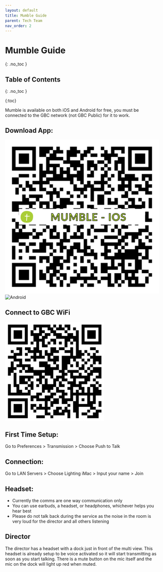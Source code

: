 ```yaml
---
layout: default
title: Mumble Guide
parent: Tech Team
nav_order: 2
---
```


# Mumble Guide
{: .no_toc }

## Table of Contents
{: .no_toc }

{:toc}

Mumble is available on both iOS and Android for free, you must be connected to the GBC network (not GBC Public) for it to work.

## Download App:
![iOS](../assets/images/mumble-ios.png) ![Android](../../assets/images/mumble-android.png)

## Connect to GBC WiFi
![GBC WiFi](/assets/images/gbc-wifi.jpeg)

## First Time Setup:
Go to Preferences > Transmission > Choose Push to Talk

## Connection:
Go to LAN Servers > Choose Lighting iMac > Input your name > Join

## Headset:
- Currently the comms are one way communication only
- You can use earbuds, a headset, or headphones, whichever helps you hear best
- Please do not talk back during the service as the noise in the room is very loud for the director and all others listening


## Director
The director has a headset with a dock just in front of the multi view. This headset is already setup to be voice activated so it will start transmitting as soon as you start talking. There is a mute button on the mic itself and the mic on the dock will light up red when muted.
